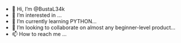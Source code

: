 - 👋 Hi, I’m @BustaL34k
- 👀 I’m interested in ...
- 🌱 I’m currently learning PYTHON...
- 💞️ I’m looking to collaborate on almost any beginner-level product...
- 📫 How to reach me ...

<!---
BustaL34k/BustaL34k is a ✨ special ✨ repository because its `README.md` (this file) appears on your GitHub profile.
You can click the Preview link to take a look at your changes.
--->
